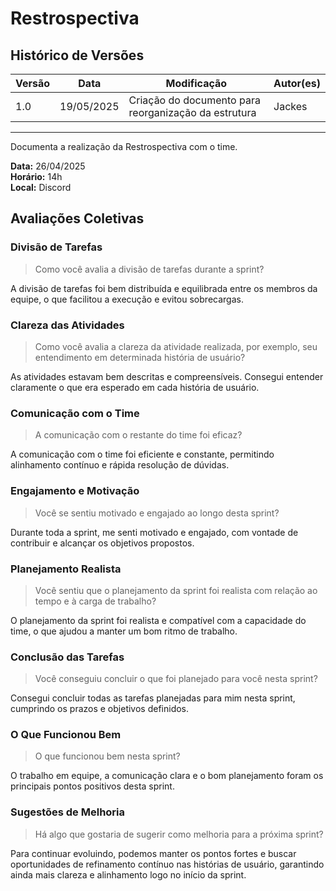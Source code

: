 # Restrospectiva 

## Histórico de Versões

| Versão | Data       | Modificação                | Autor(es)         |
|--------|------------|----------------------------|-------------------|
|   1.0  | 19/05/2025 | Criação do documento para reorganização da estrutura    | Jackes         |

---

Documenta a realização da Restrospectiva com o time.

**Data:** 26/04/2025      
**Horário:** 14h         
**Local:** Discord 

## Avaliações Coletivas

### Divisão de Tarefas  
> Como você avalia a divisão de tarefas durante a sprint? 

A divisão de tarefas foi bem distribuída e equilibrada entre os membros da equipe, o que facilitou a execução e evitou sobrecargas.

### Clareza das Atividades  
> Como você avalia a clareza da atividade realizada, por exemplo, seu entendimento em determinada história de usuário?  

As atividades estavam bem descritas e compreensíveis. Consegui entender claramente o que era esperado em cada história de usuário.

### Comunicação com o Time  
> A comunicação com o restante do time foi eficaz? 

A comunicação com o time foi eficiente e constante, permitindo alinhamento contínuo e rápida resolução de dúvidas.

### Engajamento e Motivação  
> Você se sentiu motivado e engajado ao longo desta sprint?  

Durante toda a sprint, me senti motivado e engajado, com vontade de contribuir e alcançar os objetivos propostos.

### Planejamento Realista  
> Você sentiu que o planejamento da sprint foi realista com relação ao tempo e à carga de trabalho?  

O planejamento da sprint foi realista e compatível com a capacidade do time, o que ajudou a manter um bom ritmo de trabalho.

### Conclusão das Tarefas  
> Você conseguiu concluir o que foi planejado para você nesta sprint?

Consegui concluir todas as tarefas planejadas para mim nesta sprint, cumprindo os prazos e objetivos definidos.

### O Que Funcionou Bem  
> O que funcionou bem nesta sprint?  

O trabalho em equipe, a comunicação clara e o bom planejamento foram os principais pontos positivos desta sprint.

### Sugestões de Melhoria  
> Há algo que gostaria de sugerir como melhoria para a próxima sprint? 
 
Para continuar evoluindo, podemos manter os pontos fortes e buscar oportunidades de refinamento contínuo nas histórias de usuário, garantindo ainda mais clareza e alinhamento logo no início da sprint.

